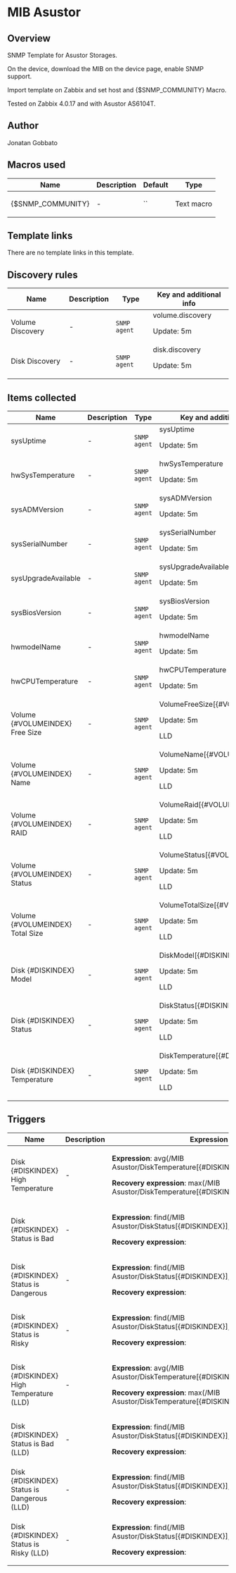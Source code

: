 # MIB Asustor

## Overview

SNMP Template for Asustor Storages.


On the device, download the MIB on the device page, enable SNMP support.


Import template on Zabbix and set host and {$SNMP\_COMMUNITY} Macro.


 


Tested on Zabbix 4.0.17 and with Asustor AS6104T.



## Author

Jonatan Gobbato

## Macros used

|Name|Description|Default|Type|
|----|-----------|-------|----|
|{$SNMP_COMMUNITY}|<p>-</p>|``|Text macro|
## Template links

There are no template links in this template.

## Discovery rules

|Name|Description|Type|Key and additional info|
|----|-----------|----|----|
|Volume Discovery|<p>-</p>|`SNMP agent`|volume.discovery<p>Update: 5m</p>|
|Disk Discovery|<p>-</p>|`SNMP agent`|disk.discovery<p>Update: 5m</p>|
## Items collected

|Name|Description|Type|Key and additional info|
|----|-----------|----|----|
|sysUptime|<p>-</p>|`SNMP agent`|sysUptime<p>Update: 5m</p>|
|hwSysTemperature|<p>-</p>|`SNMP agent`|hwSysTemperature<p>Update: 5m</p>|
|sysADMVersion|<p>-</p>|`SNMP agent`|sysADMVersion<p>Update: 5m</p>|
|sysSerialNumber|<p>-</p>|`SNMP agent`|sysSerialNumber<p>Update: 5m</p>|
|sysUpgradeAvailable|<p>-</p>|`SNMP agent`|sysUpgradeAvailable<p>Update: 5m</p>|
|sysBiosVersion|<p>-</p>|`SNMP agent`|sysBiosVersion<p>Update: 5m</p>|
|hwmodelName|<p>-</p>|`SNMP agent`|hwmodelName<p>Update: 5m</p>|
|hwCPUTemperature|<p>-</p>|`SNMP agent`|hwCPUTemperature<p>Update: 5m</p>|
|Volume {#VOLUMEINDEX} Free Size|<p>-</p>|`SNMP agent`|VolumeFreeSize[{#VOLUMEINDEX}]<p>Update: 5m</p><p>LLD</p>|
|Volume {#VOLUMEINDEX} Name|<p>-</p>|`SNMP agent`|VolumeName[{#VOLUMEINDEX}]<p>Update: 5m</p><p>LLD</p>|
|Volume {#VOLUMEINDEX} RAID|<p>-</p>|`SNMP agent`|VolumeRaid[{#VOLUMEINDEX}]<p>Update: 5m</p><p>LLD</p>|
|Volume {#VOLUMEINDEX} Status|<p>-</p>|`SNMP agent`|VolumeStatus[{#VOLUMEINDEX}]<p>Update: 5m</p><p>LLD</p>|
|Volume {#VOLUMEINDEX} Total Size|<p>-</p>|`SNMP agent`|VolumeTotalSize[{#VOLUMEINDEX}]<p>Update: 5m</p><p>LLD</p>|
|Disk {#DISKINDEX} Model|<p>-</p>|`SNMP agent`|DiskModel[{#DISKINDEX}]<p>Update: 5m</p><p>LLD</p>|
|Disk {#DISKINDEX} Status|<p>-</p>|`SNMP agent`|DiskStatus[{#DISKINDEX}]<p>Update: 5m</p><p>LLD</p>|
|Disk {#DISKINDEX} Temperature|<p>-</p>|`SNMP agent`|DiskTemperature[{#DISKINDEX}]<p>Update: 5m</p><p>LLD</p>|
## Triggers

|Name|Description|Expression|Priority|
|----|-----------|----------|--------|
|Disk {#DISKINDEX} High Temperature|<p>-</p>|<p>**Expression**: avg(/MIB Asustor/DiskTemperature[{#DISKINDEX}],5m)>=55</p><p>**Recovery expression**: max(/MIB Asustor/DiskTemperature[{#DISKINDEX}],5m)<50</p>|high|
|Disk {#DISKINDEX} Status is Bad|<p>-</p>|<p>**Expression**: find(/MIB Asustor/DiskStatus[{#DISKINDEX}],,"like","Bad")=1</p><p>**Recovery expression**: </p>|disaster|
|Disk {#DISKINDEX} Status is Dangerous|<p>-</p>|<p>**Expression**: find(/MIB Asustor/DiskStatus[{#DISKINDEX}],,"like","Dangerous")=1</p><p>**Recovery expression**: </p>|high|
|Disk {#DISKINDEX} Status is Risky|<p>-</p>|<p>**Expression**: find(/MIB Asustor/DiskStatus[{#DISKINDEX}],,"like","Risky")=1</p><p>**Recovery expression**: </p>|average|
|Disk {#DISKINDEX} High Temperature (LLD)|<p>-</p>|<p>**Expression**: avg(/MIB Asustor/DiskTemperature[{#DISKINDEX}],5m)>=55</p><p>**Recovery expression**: max(/MIB Asustor/DiskTemperature[{#DISKINDEX}],5m)<50</p>|high|
|Disk {#DISKINDEX} Status is Bad (LLD)|<p>-</p>|<p>**Expression**: find(/MIB Asustor/DiskStatus[{#DISKINDEX}],,"like","Bad")=1</p><p>**Recovery expression**: </p>|disaster|
|Disk {#DISKINDEX} Status is Dangerous (LLD)|<p>-</p>|<p>**Expression**: find(/MIB Asustor/DiskStatus[{#DISKINDEX}],,"like","Dangerous")=1</p><p>**Recovery expression**: </p>|high|
|Disk {#DISKINDEX} Status is Risky (LLD)|<p>-</p>|<p>**Expression**: find(/MIB Asustor/DiskStatus[{#DISKINDEX}],,"like","Risky")=1</p><p>**Recovery expression**: </p>|average|

